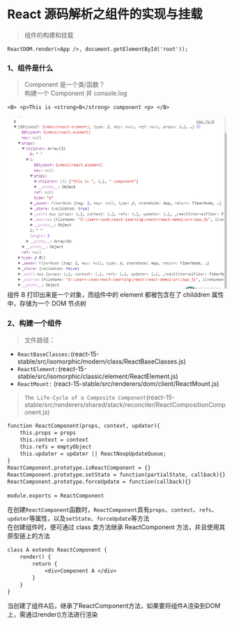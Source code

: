 # React 源码解析之组件的实现与挂载


> 组件的构建和挂载  
```
ReactDOM.render(<App />, document.getElementById('root'));
```

### 1、组件是什么

> Component 是一个类/函数？  
> 构建一个 Component 并 console.log

```
<B> <p>This is <strong>B</strong> component <p> </B>
```

![](./img/component1.png)  
组件 B 打印出来是一个对象，而组件中的 element 都被包含在了 childdren 属性中，存储为一个 DOM 节点树

### 2、构建一个组件

> 文件路径：

- `ReactBaseClasses:`(react-15-stable/src/isomorphic/modern/class/ReactBaseClasses.js)
- `ReactElement:`(react-15-stable/src/isomorphic/classic/element/ReactElement.js)
- `ReactMount:` (react-15-stable/src/renderers/dom/client/ReactMount.js)

> `The Life-Cycle of a Composite Component`(react-15-stable/src/renderers/shared/stack/reconciler/ReactCompositionComponent.js)

```
function ReactComponent(props, context, updater){
    this.props = props
    this.context = context
    this.refs = emptyObject
    this.updater = updater || ReactNoopUpdateQueue;
}
ReactComponent.prototype.isReactComponent = {}
ReactComponent.prototype.setState = function(partialState, callback){}
ReactComponent.prototype.forceUpdate = function(callback){}

module.exports = ReactComponent
```

在创建`ReactComponent`函数时，`ReactComponent`具有`props`、`context`、`refs`、`updater`等属性，以及`setState`、`forceUpdate`等方法  
在创建组件时，便可通过 class 类方法继承 ReactComponent 方法，并且使用其原型链上的方法

```
class A extends ReactComponent {
    render() {
        return {
            <div>Component A </div>
        }
    }
}  
```  
当创建了组件A后，继承了ReactComponent方法，如果要将组件A渲染到DOM上，需通过render()方法进行渲染
